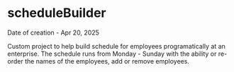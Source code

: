 # scheduleBuilder
Date of creation - Apr 20, 2025

Custom project to help build schedule for employees programatically at an enterprise. 
The schedule runs from Monday - Sunday with the ability or re-order the names of the employees, add or remove employees.